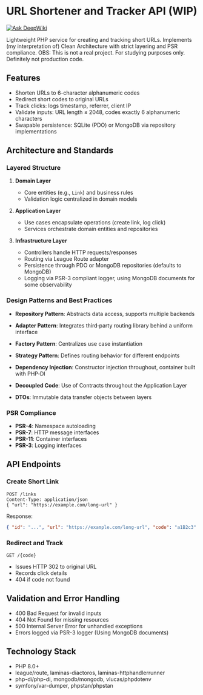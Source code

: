 # URL Shortener and Tracker API (WIP)

[![Ask DeepWiki](https://deepwiki.com/badge.svg)](https://deepwiki.com/moisesmmele/shortener-api)

Lightweight PHP service for creating and tracking short URLs. Implements (my interpretation of) Clean Architecture with strict layering and PSR compliance.
OBS: This is not a real project. For studying purposes only. Definitely not production code.

## Features

* Shorten URLs to 6-character alphanumeric codes
* Redirect short codes to original URLs
* Track clicks: logs timestamp, referrer, client IP
* Validate inputs: URL length ≤ 2048, codes exactly 6 alphanumeric characters
* Swapable persistence: SQLite (PDO) or MongoDB via repository implementations

## Architecture and Standards

### Layered Structure

1. **Domain Layer**

   * Core entities (e.g., `Link`) and business rules
   * Validation logic centralized in domain models
2. **Application Layer**

   * Use cases encapsulate operations (create link, log click)
   * Services orchestrate domain entities and repositories
3. **Infrastructure Layer**

   * Controllers handle HTTP requests/responses
   * Routing via League Route adapter
   * Persistence through PDO or MongoDB repositories (defaults to MongoDB)
   * Logging via PSR-3 compliant logger, using MongoDB documents for some observability

### Design Patterns and Best Practices

* **Repository Pattern**: Abstracts data access, supports multiple backends
* **Adapter Pattern**: Integrates third‑party routing library behind a uniform interface
* **Factory Pattern**: Centralizes use case instantiation
* **Strategy Pattern**: Defines routing behavior for different endpoints
  
* **Dependency Injection**: Constructor injection throughout, container built with PHP‑DI
* **Decoupled Code**: Use of Contracts throughout the Application Layer 
* **DTOs**: Immutable data transfer objects between layers

### PSR Compliance

* **PSR-4**: Namespace autoloading
* **PSR-7**: HTTP message interfaces
* **PSR-11**: Container interfaces
* **PSR-3**: Logging interfaces

## API Endpoints

### Create Short Link

```
POST /links
Content-Type: application/json
{ "url": "https://example.com/long-url" }
```

Response:

```json
{ "id": "...", "url": "https://example.com/long-url", "code": "a1B2c3" }
```

### Redirect and Track

```
GET /{code}
```

* Issues HTTP 302 to original URL
* Records click details
* 404 if code not found

## Validation and Error Handling

* 400 Bad Request for invalid inputs
* 404 Not Found for missing resources
* 500 Internal Server Error for unhandled exceptions
* Errors logged via PSR-3 logger (Using MongoDB documents) 

## Technology Stack

* PHP 8.0+
* league/route, laminas-diactoros, laminas-httphandlerrunner
* php-di/php-di, mongodb/mongodb, vlucas/phpdotenv
* symfony/var-dumper, phpstan/phpstan

